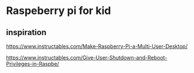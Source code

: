 # Raspeberry pi for kid

## inspiration
https://www.instructables.com/Make-Raspberry-Pi-a-Multi-User-Desktop/

https://www.instructables.com/Give-User-Shutdown-and-Reboot-Privileges-in-Raspbe/
